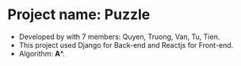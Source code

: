 # Project name: Puzzle
- Developed by with 7 members: Quyen, Truong, Van, Tu, Tien.
- This project used Django for Back-end and Reactjs for Front-end.
- Algorithm: **A***.